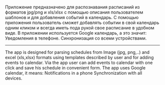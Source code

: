 
Приложение предназначено для распознавания расписаний из форматов jpg/png и xls/xlsx с помощью описания пользователем шаблонов и для добавления событий в календарь. С помощью приложения пользователь сможет добавлять событии в свой календарь одним кликом и всегда иметь пода рукой свое расписание в удобном виде. В приложении используется Google календарь, а это значит: 
Уведомления в телефоне.
Синхронизация со всеми устройствами.

-----------------------------------------------------------

The app is designed for parsing schedules from Image (jpg, png,..) and excel (xls,xlsx) formats using templates described by user and for adding events to calendar. Via the app user can add events to calendar with one click and save his schedule in convenient form. The app uses Google calendar, it means:
Notifications in a phone
Synchronization with all devices.



